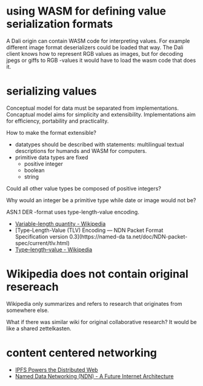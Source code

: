 # using WASM for defining value serialization formats
A Dali origin can contain WASM code for interpreting values. For example different image format deserializers could be loaded that way. The Dali client knows how to represent RGB values as images, but for decoding jpegs or giffs to RGB -values it would have to load the wasm code that does it.
# serializing values
Conceptual model for data must be separated from implementations. Concaptual model aims for simplicity and extensibility. Implementations aim for efficiency, portability and practicality.

How to make the format extensible?
- datatypes should be described with statements: multilingual textual descriptions for humands and WASM for computers.
- primitive data types are fixed
  - positive integer
  - boolean
  - string

Could all other value types be composed of positive integers?

Why would an integer be a primitive type while date or image would not be?

ASN.1 DER -format uses type-length-value encoding.

- [Variable-length quantity - Wikipedia](https://en.wikipedia.org/wiki/Variable-length_quantity)
- [Type-Length-Value (TLV) Encoding — NDN Packet Format Specification version 0.3](https://named-da ta.net/doc/NDN-packet-spec/current/tlv.html)
- [Type–length–value - Wikipedia](https://en.wikipedia.org/wiki/Type%E2%80%93length%E2%80%93value)

# Wikipedia does not contain original resereach
Wikipedia only summarizes and refers to research that originates from somewhere else.

What if there was similar wiki for original collaborative research? It would be like a shared zettelkasten.

# content centered networking
- [IPFS Powers the Distributed Web](https://ipfs.io/)
- [Named Data Networking (NDN) - A Future Internet Architecture](https://named-data.net/)